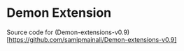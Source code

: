 # Demon Extension

Source code for (Demon-extensions-v0.9)[https://github.com/samipmainali/Demon-extensions-v0.9]